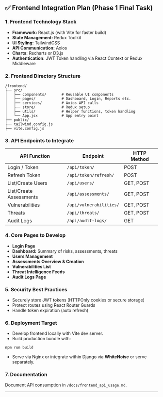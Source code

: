 ## ✅ Frontend Integration Plan (Phase 1 Final Task)

### 1. **Frontend Technology Stack**
- **Framework:** React.js (with Vite for faster build)
- **State Management:** Redux Toolkit
- **UI Styling:** TailwindCSS
- **API Communication:** Axios
- **Charts:** Recharts or D3.js
- **Authentication:** JWT Token handling via React Context or Redux Middleware

### 2. **Frontend Directory Structure**
```
/frontend/
├── src/
│   ├── components/       # Reusable UI components
│   ├── pages/            # Dashboard, Login, Reports etc.
│   ├── services/         # Axios API calls
│   ├── store/            # Redux setup
│   ├── utils/            # Helper functions, token handling
│   └── App.jsx           # App entry point
├── public/
├── tailwind.config.js
├── vite.config.js
```

### 3. **API Endpoints to Integrate**
| API Function           | Endpoint                      | HTTP Method |
|------------------------|-------------------------------|-------------|
| Login / Token          | `/api/token/`                 | POST        |
| Refresh Token          | `/api/token/refresh/`         | POST        |
| List/Create Users      | `/api/users/`                 | GET, POST   |
| List/Create Assessments| `/api/assessments/`           | GET, POST   |
| Vulnerabilities        | `/api/vulnerabilities/`       | GET, POST   |
| Threats                | `/api/threats/`               | GET, POST   |
| Audit Logs             | `/api/audit-logs/`            | GET         |

### 4. **Core Pages to Develop**
- **Login Page**
- **Dashboard:** Summary of risks, assessments, threats
- **Users Management**
- **Assessments Overview & Creation**
- **Vulnerabilities List**
- **Threat Intelligence Feeds**
- **Audit Logs Page**

### 5. **Security Best Practices**
- Securely store JWT tokens (HTTPOnly cookies or secure storage)
- Protect routes using React Router Guards
- Handle token expiration (auto refresh)

### 6. **Deployment Target**
- Develop frontend locally with Vite dev server.
- Build production bundle with:
```bash
npm run build
```
- Serve via Nginx or integrate within Django via **WhiteNoise** or serve separately.

### 7. **Documentation**
Document API consumption in `/docs/frontend_api_usage.md`.

---